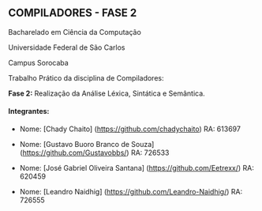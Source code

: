 ## COMPILADORES - FASE 2

Bacharelado em Ciência da Computação

Universidade Federal de São Carlos

Campus Sorocaba

Trabalho Prático da disciplina de Compiladores:

**Fase 2:** Realização da Análise Léxica, Sintática e Semântica.

#### Integrantes: 

- Nome: [Chady Chaito] (https://github.com/chadychaito) RA: 613697

- Nome: [Gustavo Buoro Branco de Souza] (https://github.com/Gustavobbs/) RA: 726533

- Nome: [José Gabriel Oliveira Santana] (https://github.com/Eetrexx/) RA: 620459

- Nome: [Leandro Naidhig] (https://github.com/Leandro-Naidhig/) RA: 726555
